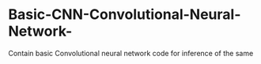 # Basic-CNN-Convolutional-Neural-Network-
Contain basic Convolutional neural network code for inference of the same
